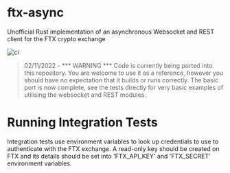 # ftx-async
Unofficial Rust implementation of an asynchronous Websocket and REST client for the FTX crypto exchange 

![ci](https://github.com/IanMichaelAsh/ftx-async/actions/workflows/ci.yml/badge.svg)

>02/11/2022 - *** WARNING *** Code is currently being ported into this repository. You are welcome to use it as a reference, however you should have no expectation that it builds or runs correctly. The basic port is now complete, see the tests directly for very basic examples of utilising the websocket and REST modules.


<h1>Running Integration Tests</h1>
Integration tests use environment variables to look up credentials to use to authenticate with the FTX exchange. A read-only key should be created on FTX and its details should be set into 'FTX_API_KEY' and 'FTX_SECRET' environment variables.

